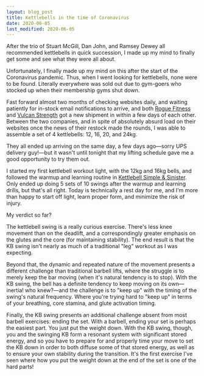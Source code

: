 ```yaml
---
layout: blog_post
title: Kettlebells in the time of Coronavirus
date: 2020-06-05
last_modified: 2020-06-05
---
```


After the trio of Stuart McGill, Dan John, and Ramsey Dewey all recommended kettlebells in quick succession, I made up my mind to finally get some and see what they were all about.

Unfortunately, I finally made up my mind on this after the start of the Coronavirus pandemic. Thus, when I went looking for kettlebells, none were to be found. Literally everywhere was sold out due to gym-goers who stocked up when their membership gyms shut down.<!--more-->

Fast forward almost two months of checking websites daily, and waiting patiently for in-stock email notifications to arrive, and both [Rogue Fitness](https://www.roguefitness.com/) and [Vulcan Strength](https://www.vulcanstrength.com/) got a new shipment in within a few days of each other. Between the two companies, and in spite of absolutely absurd load on their websites once the news of their restock made the rounds, I was able to assemble a set of 4 kettlebells: 12, 16, 20, and 24kg.

They all ended up arriving on the same day, a few days ago—sorry UPS delivery guy!—but it wasn't until tonight that my lifting schedule gave me a good opportunity to try them out.

I started my first kettlebell workout light, with the 12kg and 16kg bells, and followed the warmup and learning routine in [Kettlebell Simple & Sinister](https://www.amazon.com/Kettlebell-Simple-Sinister-Revised-Updated-ebook/dp/B07ZQKWMKR/). Only ended up doing 5 sets of 10 swings after the warmup and learning drills, but that's all right. Today is technically a rest day for me, and I'm more than happy to start off light, learn proper form, and minimize the risk of injury.

My verdict so far?

The kettlebell swing is a really curious exercise. There's less knee movement than on the deadlift, and a correspondingly greater emphasis on the glutes and the core (for maintaining stability). The end result is that the KB swing isn't nearly as much of a traditional "leg" workout as I was expecting.

Beyond that, the dynamic and repeated nature of the movement presents a different challenge than traditional barbell lifts, where the struggle is to merely keep the bar moving (when it's natural tendency is to stop). With the KB swing, the bell has a definite tendency to keep moving on its own—inertia! who knew?—and the challenge is to "keep up" with the timing of the swing's natural frequency. Where you're trying hard to "keep up" in terms of your breathing, core stamina, and glute activation timing.

Finally, the KB swing presents an additional challenge absent from most barbell exercises: ending the set. With a barbell, ending your set is perhaps the easiest part. You just put the weight down. With the KB swing, though, you and the swinging KB form a resonant system with significant stored energy, and so you have to prepare for and properly time your move to set the KB down in order to both diffuse some of that stored energy, as well as to ensure your own stability during the transition. It's the first exercise I've seen where how you put the weight down at the end of the set is one of the hard parts!

